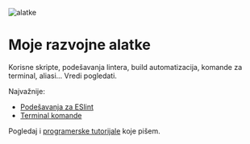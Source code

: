 ![alatke](https://cdn-images-1.medium.com/max/2000/1*mM2AMk0TRENA2zF2RMEebA.jpeg)

# Moje razvojne alatke

Korisne skripte, podešavanja lintera, build automatizacija, komande za terminal, aliasi... Vredi pogledati.

Najvažnije:
* [Podešavanja za ESlint](https://github.com/skolakoda/kodni-standard/blob/master/.eslintrc)
* [Terminal komande](terminal/terminal-komande.md)

Pogledaj i [programerske tutorijale](https://skolakoda.org/) koje pišem.
